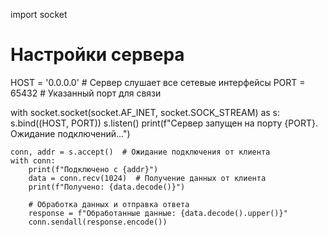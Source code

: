 import socket

# Настройки сервера
HOST = '0.0.0.0'  # Сервер слушает все сетевые интерфейсы
PORT = 65432      # Указанный порт для связи

with socket.socket(socket.AF_INET, socket.SOCK_STREAM) as s:
    s.bind((HOST, PORT))
    s.listen()
    print(f"Сервер запущен на порту {PORT}. Ожидание подключений...")
    
    conn, addr = s.accept()  # Ожидание подключения от клиента
    with conn:
        print(f"Подключено с {addr}")
        data = conn.recv(1024)  # Получение данных от клиента
        print(f"Получено: {data.decode()}")
        
        # Обработка данных и отправка ответа
        response = f"Обработанные данные: {data.decode().upper()}"
        conn.sendall(response.encode())
